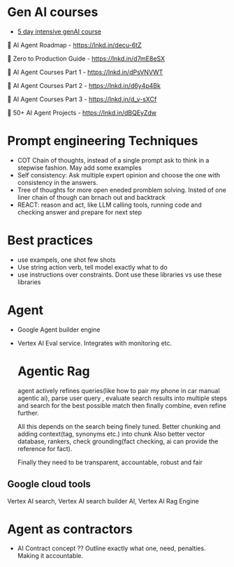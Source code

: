 # Gen AI courses


- [5 day intensive genAI course](https://www.youtube.com/playlist?list=PLqFaTIg4myu-lbBTrUpoQQIzZZxvrOaP5)


🔗 AI Agent Roadmap - 
https://lnkd.in/decu-6tZ

🔗 Zero to Production Guide - 
https://lnkd.in/d7mE8eSX

🔗 AI Agent Courses Part 1 - 
https://lnkd.in/dPsVNVWT

🔗 AI Agent Courses Part 2 - 
https://lnkd.in/d6y4p4Bk

🔗 AI Agent Courses Part 3 - 
https://lnkd.in/d_v-sXCf

🔗 50+ AI Agent Projects - 
https://lnkd.in/dBQEyZdw


# Prompt engineering Techniques
- COT Chain of thoughts, instead of a single prompt ask to think in a stepwise fashion. May add some examples
- Self consistency: Ask multiple expert opinion and choose the one with consistency in the answers.
- Tree of thoughts for more open eneded promblem solving. Insted of one liner chain of though can brnach out and backtrack
- REACT: reason and act, like LLM calling tools, running code and checking answer and prepare for next step
# Best practices
- use exampels, one shot few shots
- Use string action verb, tell model exactly what to do
- use instructions over constraints. Dont use these libraries vs use these libraries
# Agent
- Google Agent builder engine
- Vertex AI Eval service. Integrates with monitoring etc.
  # Agentic Rag
   agent actively refines queries(like how to pair my phone in car manual agentic ai), parse user query 
  , evaluate search results into multiple steps
   and search for the best possible match then finally combine, even refine further.

  All this depends on the search being finely tuned. Better chunking and adding context(tag, synonyms etc.) into chunk
  Also better vector database, rankers, check grounding(fact checking, ai can provide the reference for fact).

  Finally they need to be transparent, accountable, robust and fair
 ## Google cloud tools
  Vertex AI search, Vertex AI search builder AI, Vertex AI Rag Engine
   # Agent as contractors
  - AI Contract concept
  ?? Outline exactly what one, need, penalties. Making it accountable.
